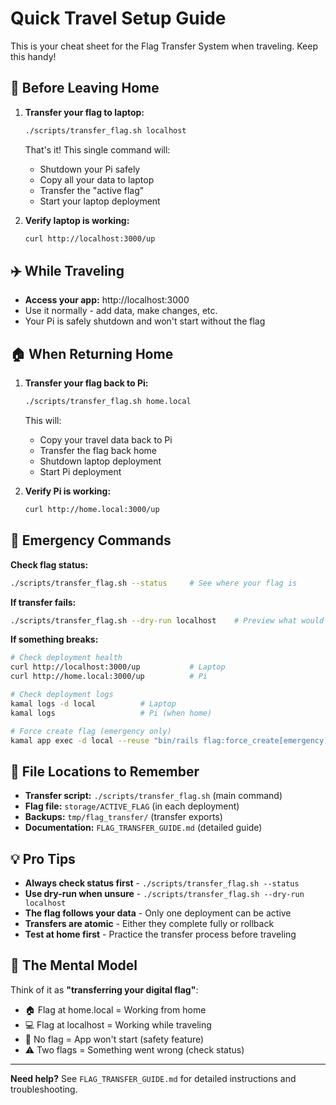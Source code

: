 # Quick Travel Setup Guide

This is your cheat sheet for the Flag Transfer System when traveling. Keep this handy!

## 🧳 Before Leaving Home

1. **Transfer your flag to laptop:**
   ```bash
   ./scripts/transfer_flag.sh localhost
   ```
   That's it! This single command will:
   - Shutdown your Pi safely
   - Copy all your data to laptop
   - Transfer the "active flag" 
   - Start your laptop deployment

2. **Verify laptop is working:**
   ```bash
   curl http://localhost:3000/up
   ```

## ✈️ While Traveling

- **Access your app:** http://localhost:3000
- Use it normally - add data, make changes, etc.
- Your Pi is safely shutdown and won't start without the flag

## 🏠 When Returning Home

1. **Transfer your flag back to Pi:**
   ```bash
   ./scripts/transfer_flag.sh home.local
   ```
   This will:
   - Copy your travel data back to Pi
   - Transfer the flag back home
   - Shutdown laptop deployment
   - Start Pi deployment

2. **Verify Pi is working:**
   ```bash
   curl http://home.local:3000/up
   ```

## 🚨 Emergency Commands

**Check flag status:**
```bash
./scripts/transfer_flag.sh --status     # See where your flag is
```

**If transfer fails:**
```bash
./scripts/transfer_flag.sh --dry-run localhost    # Preview what would happen
```

**If something breaks:**
```bash
# Check deployment health
curl http://localhost:3000/up           # Laptop
curl http://home.local:3000/up          # Pi

# Check deployment logs
kamal logs -d local          # Laptop
kamal logs                   # Pi (when home)

# Force create flag (emergency only)
kamal app exec -d local --reuse "bin/rails flag:force_create[emergency]"
```

## 📁 File Locations to Remember

- **Transfer script:** `./scripts/transfer_flag.sh` (main command)
- **Flag file:** `storage/ACTIVE_FLAG` (in each deployment)
- **Backups:** `tmp/flag_transfer/` (transfer exports)
- **Documentation:** `FLAG_TRANSFER_GUIDE.md` (detailed guide)

## 💡 Pro Tips

- **Always check status first** - `./scripts/transfer_flag.sh --status`
- **Use dry-run when unsure** - `./scripts/transfer_flag.sh --dry-run localhost`
- **The flag follows your data** - Only one deployment can be active
- **Transfers are atomic** - Either they complete fully or rollback
- **Test at home first** - Practice the transfer process before traveling

## 🔄 The Mental Model

Think of it as **"transferring your digital flag"**:
- 🏠 Flag at home.local = Working from home
- 💻 Flag at localhost = Working while traveling  
- 🚫 No flag = App won't start (safety feature)
- ⚠️ Two flags = Something went wrong (check status)

---

**Need help?** See `FLAG_TRANSFER_GUIDE.md` for detailed instructions and troubleshooting.
